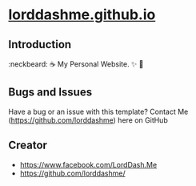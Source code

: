 # [lorddashme.github.io](https://github.com/lorddashme/lorddashme.github.io)

## Introduction

:neckbeard: :coffee: My Personal Website. :sparkles: :rocket:

## Bugs and Issues

Have a bug or an issue with this template? Contact Me (https://github.com/lorddashme) here on GitHub

## Creator

* https://www.facebook.com/LordDash.Me
* https://github.com/lorddashme/
